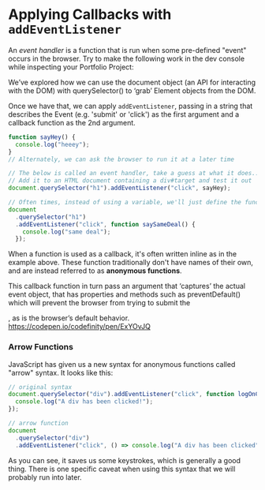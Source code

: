 # Applying Callbacks with `addEventListener`

An _event handler_ is a function that is run when some pre-defined "event" occurs in the browser. Try to make the following work in the dev console while inspecting your Portfolio Project:

We’ve explored how we can use the document object (an API for interacting with the DOM) with querySelector() to ‘grab’ Element objects from the DOM.

Once we have that, we can apply `addEventListener`, passing in a string that describes the Event (e.g. 'submit' or 'click') as the first argument and a callback function as the 2nd argument.

```javascript
function sayHey() {
  console.log("heeey");
}
// Alternately, we can ask the browser to run it at a later time

// The below is called an event handler, take a guess at what it does...
// Add it to an HTML document containing a div#target and test it out
document.querySelector("h1").addEventListener("click", sayHey);

// Often times, instead of using a variable, we'll just define the function inline
document
  .querySelector("h1")
  .addEventListener("click", function saySameDeal() {
    console.log("same deal");
  });
```

When a function is used as a callback, it's often written inline as in the example above. These function traditionally don't have names of their own, and are instead referred to as **anonymous functions**.

This callback function in turn pass an argument that ‘captures’ the actual event object, that has properties and methods such as preventDefault() which will prevent the browser from trying to submit the <form>, as is the browser’s default behavior. https://codepen.io/codefinity/pen/ExYOvJQ

### Arrow Functions

JavaScript has given us a new syntax for anonymous functions called "arrow" syntax. It looks like this:

```javascript
// original syntax
document.querySelector("div").addEventListener("click", function logOnClick() {
  console.log("A div has been clicked!");
});

// arrow function
document
  .querySelector("div")
  .addEventListener("click", () => console.log("A div has been clicked"));
```

As you can see, it saves us some keystrokes, which is generally a good thing. There is one specific caveat when using this syntax that we will probably run into later.

